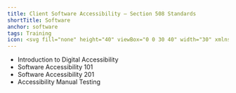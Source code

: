 ```yaml
---
title: Client Software Accessibility – Section 508 Standards
shortTitle: Software
anchor: software
tags: Training
icon: <svg fill="none" height="40" viewBox="0 0 30 40" width="30" xmlns="http://www.w3.org/2000/svg"><path clip-rule="evenodd" d="m30 10.6548h-9.7059c-.4853 0-.8823-.3995-.8823-.88787v-9.76693zm-16.1912 15.9379-3.6176-3.6404c-.35296-.3552-.88238-.3552-1.23532 0l-.30882.3107c-.35294.3552-.35294.9323 0 1.2431l4.36764 4.3951c.1324.1332.3088.222.5294.2664.3088.1776.75.0888 1.0147-.1776l7.1912-7.2364c.3529-.3552.3529-.9323 0-1.2431l-.3088-.3107c-.353-.3552-.9265-.3552-1.2353 0zm5.1618-14.1621c-.75 0-1.3235-.5771-1.3235-1.3318v-11.0988h-16.01475c-.926468 0-1.63235.710322-1.63235 1.64262v36.71478c0 .8879.705882 1.6426 1.63235 1.6426h26.73525c.8824 0 1.6324-.7547 1.6324-1.6426v-25.9268z" fill="#5ad8ee" fill-rule="evenodd"/></svg>
---
```


- Introduction to Digital Accessibility
- Software Accessibility 101
- Software Accessibility 201
- Accessibility Manual Testing
